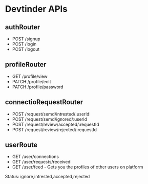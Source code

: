# Devtinder APIs

## authRouter
- POST /signup
- POST /login
- POST /logout

## profileRouter
- GET /profile/view
- PATCH /profile/edit
- PATCH /profile/password

## connectioRequestRouter
- POST /request/semd/intrested/:userId
- POST /request/semd/ignored/:userId
- POST /request/review/accepted/:requestId
- POST /request/review/rejected/:requestId

## userRoute
- GET /user/connections
- GET /user/requests/received
- GET /user/feed - Gets you the profiles of other users on platform



Status: ignore,intrested,accepted,rejected

